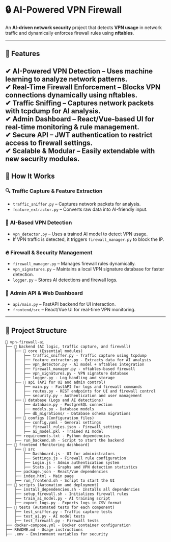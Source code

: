 # 🔒 AI-Powered VPN Firewall  
An **AI-driven network security** project that detects **VPN usage** in network traffic and dynamically enforces firewall rules using **nftables**.  

---
## 🚀 Features  
✔ **AI-Powered VPN Detection** – Uses machine learning to analyze network patterns.  
✔ **Real-Time Firewall Enforcement** – Blocks VPN connections dynamically using nftables.  
✔ **Traffic Sniffing** – Captures network packets with tcpdump for AI analysis.  
✔ **Admin Dashboard** – React/Vue-based UI for real-time monitoring & rule management.  
✔ **Secure API** – JWT authentication to restrict access to firewall settings.  
✔ **Scalable & Modular** – Easily extendable with new security modules.  
---
## 📡 How It Works  

### 🔍 **Traffic Capture & Feature Extraction**  
- `traffic_sniffer.py` – Captures network packets for analysis.  
- `feature_extractor.py` – Converts raw data into AI-friendly input.  

### 🧠 **AI-Based VPN Detection**  
- `vpn_detector.py` – Uses a trained AI model to detect VPN usage.  
- If VPN traffic is detected, it triggers `firewall_manager.py` to block the IP.  

### 🔥 **Firewall & Security Management**  
- `firewall_manager.py` – Manages firewall rules dynamically.  
- `vpn_signatures.py` – Maintains a local VPN signature database for faster detection.  
- `logger.py` – Stores AI detections and firewall logs.  

### 📡 **Admin API & Web Dashboard**  
- `api/main.py` – FastAPI backend for UI interaction.  
- `frontend/src` – React/Vue UI for real-time VPN monitoring.  
---
## 📌 Project Structure  
```plaintext
📂 vpn-firewall-ai
├── 📂 backend (AI logic, traffic capture, and firewall)
│   ├── 📂 core (Essential modules)
│   │   ├── traffic_sniffer.py - Traffic capture using tcpdump
│   │   ├── feature_extractor.py - Extracts data for AI analysis
│   │   ├── vpn_detector.py - AI model + nftables integration
│   │   ├── firewall_manager.py - nftables-based firewall
│   │   ├── vpn_signatures.py - VPN signature database
│   │   ├── logger.py - Log handling and storage
│   ├── 📂 api (API for UI and admin control)
│   │   ├── main.py - FastAPI for logs and firewall commands
│   │   ├── routes.py - REST endpoints for UI and firewall control
│   │   ├── security.py - Authentication and user management
│   ├── 📂 database (Logs and AI detections)
│   │   ├── database.py - PostgreSQL connection
│   │   ├── models.py - Database models
│   │   ├── db_migrations/ - Database schema migrations
│   ├── 📂 configs (Configuration files)
│   │   ├── config.yaml - General settings
│   │   ├── firewall_rules.json - Firewall settings
│   │   ├── ai_model.pkl - Trained AI model
│   ├── requirements.txt - Python dependencies
│   ├── run_backend.sh - Script to start the backend
├── 📂 frontend (Monitoring dashboard)
│   ├── 📂 src
│   │   ├── Dashboard.js - UI for administrators
│   │   ├── Settings.js - Firewall rule configuration
│   │   ├── Login.js - Admin authentication system
│   │   ├── Stats.js - Graphs and VPN detection statistics
│   ├── package.json - React/Vue dependencies
│   ├── index.html - Main page
│   ├── run_frontend.sh - Script to start the UI
├── 📂 scripts (Automation and deployment)
│   ├── install_dependencies.sh - Installs all dependencies
│   ├── setup_firewall.sh - Initializes firewall rules
│   ├── train_ai_model.py - AI training script
│   ├── export_logs.py - Exports logs in CSV format
├── 📂 tests (Automated tests for each component)
│   ├── test_sniffer.py - Traffic capture tests
│   ├── test_ai.py - AI model tests
│   ├── test_firewall.py - Firewall tests
├── docker-compose.yml - Docker container configuration
├── README.md - Usage instructions
├── .env - Environment variables for security



